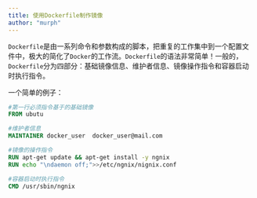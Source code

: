```yaml
---
title: 使用Dockerfile制作镜像
author: "murph"
---
```


`Dockerfile`是由一系列命令和参数构成的脚本，把重复的工作集中到一个配置文件中，极大的简化了`Docker`的工作流。`Dockerfile`的语法非常简单！一般的，`Dockerfile`分为四部分：基础镜像信息、维护者信息、镜像操作指令和容器启动时执行指令。

<!--- more --->

一个简单的例子：

```dockerfile
#第一行必须指令基于的基础镜像
FROM ubutu

#维护者信息
MAINTAINER docker_user  docker_user@mail.com

#镜像的操作指令
RUN apt-get update && apt-get install -y ngnix 
RUN echo "\ndaemon off;">>/etc/ngnix/nignix.conf

#容器启动时执行指令
CMD /usr/sbin/ngnix

```